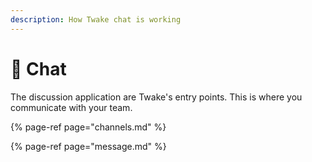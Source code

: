 ```yaml
---
description: How Twake chat is working
---
```


# 💬 Chat

The discussion application  are Twake's entry points. This is where you communicate with your team.

{% page-ref page="channels.md" %}

{% page-ref page="message.md" %}




